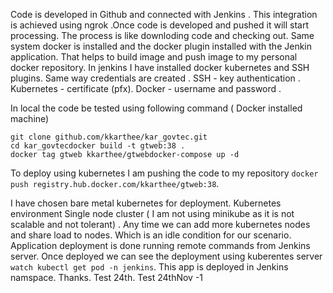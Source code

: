 

<p>Code is developed in Github and connected with Jenkins . This integration is achieved using ngrok .Once code is developed and pushed it will start processing. The process is like downloding code and checking out. Same system docker is installed and the docker plugin installed with the Jenkin application. That helps to build image and push image to my personal docker repository. In jenkins I have installed docker kubernetes and SSH plugins. Same way credentials are created . SSH - key authentication . Kubernetes - certificate (pfx). Docker - username and password .</p>

In local the code be tested using following command ( Docker installed machine)
```
git clone github.com/kkarthee/kar_govtec.git
cd kar_govtecdocker build -t gtweb:38 .
docker tag gtweb kkarthee/gtwebdocker-compose up -d 
```
To deploy using kubernetes I am pushing the code to my repository ```docker push registry.hub.docker.com/kkarthee/gtweb:38```.

I have chosen bare metal kubernetes for deployment. Kubernetes environment Single node cluster ( I am not using minikube as it is not scalable and not tolerant) . Any time we can add more kubernetes nodes and share load to nodes. Which is an idle condition for our scenario. Application deployment is done running remote commands from Jenkins server. Once deployed we can see the deployment using  kuberentes server ```watch kubectl get pod -n jenkins```. This app is deployed in Jenkins namspace. Thanks.
Test 24th.
Test 24thNov -1 
